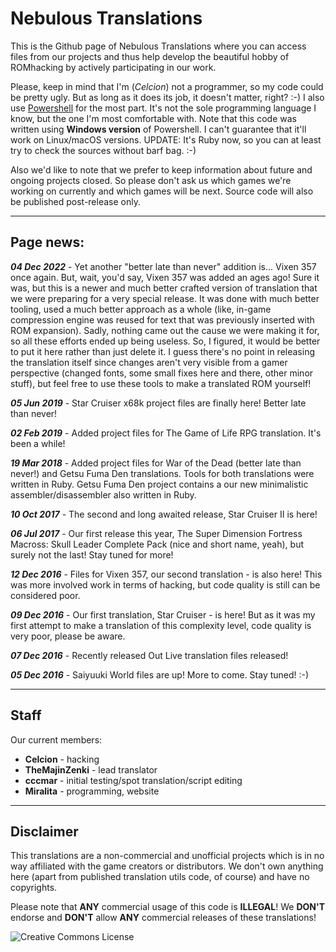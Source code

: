 # Nebulous Translations

This is the Github page of Nebulous Translations where you can access files from our projects and thus help develop the beautiful hobby of ROMhacking by actively participating in our work.

Please, keep in mind that I'm (<i>Celcion</i>) not a programmer, so my code could be pretty ugly. But as long as it does its job, it doesn't matter, right? :-)
I also use <a href="https://github.com/PowerShell/PowerShell">Powershell</a> for the most part. It's not the sole programming language I know, but the one I'm most comfortable with. Note that this code was written using <b>Windows version</b> of Powershell. I can't guarantee that it'll work on Linux/macOS versions. UPDATE: It's Ruby now, so you can at least try to check the sources without barf bag. :-)

Also we'd like to note that we prefer to keep information about future and ongoing projects closed. So please don't ask us which games we're working on currently and which games will be next. Source code will also be published post-release only. 

<hr>

<h2>Page news:</h2>

<b><i>04 Dec 2022</i></b> - Yet another "better late than never" addition is... Vixen 357 once again. But, wait, you'd say, Vixen 357 was added an ages ago! Sure it was, but this is a newer and much better crafted version of translation that we were preparing for a very special release. It was done with much better tooling, used a much better approach as a whole (like, in-game compression engine was reused for text that was previously inserted with ROM expansion). Sadly, nothing came out the cause we were making it for, so all these efforts ended up being useless. So, I figured, it would be better to put it here rather than just delete it. I guess there's no point in releasing the translation itself since changes aren't very visible from a gamer perspective (changed fonts, some small fixes here and there, other minor stuff), but feel free to use these tools to make a translated ROM yourself!

<b><i>05 Jun 2019</i></b> - Star Cruiser x68k project files are finally here! Better late than never!

<b><i>02 Feb 2019</i></b> - Added project files for The Game of Life RPG translation. It's been a while!

<b><i>19 Mar 2018</i></b> - Added project files for War of the Dead (better late than never!) and Getsu Fuma Den translations. Tools for both translations were written in Ruby. Getsu Fuma Den project contains a our new minimalistic assembler/disassembler also written in Ruby.

<b><i>10 Oct 2017</i></b> - The second and long awaited release, Star Cruiser II is here!

<b><i>06 Jul 2017</i></b> - Our first release this year, The Super Dimension Fortress Macross: Skull Leader Complete Pack (nice and short name, yeah), but surely not the last! Stay tuned for more!

<b><i>12 Dec 2016</i></b> - Files for Vixen 357, our second translation - is also here! This was more involved work in terms of hacking, but code quality is still can be considered poor.

<b><i>09 Dec 2016</i></b> - Our first translation, Star Cruiser - is here! But as it was my first attempt to make a translation of this complexity level, code quality is very poor, please be aware.

<b><i>07 Dec 2016</i></b> - Recently released Out Live translation files released!

<b><i>05 Dec 2016</i></b> - Saiyuuki World files are up! More to come. Stay tuned! :-)

<hr>

<h2>Staff</h2>

Our current members:

<ul>
<li><b>Celcion</b> - hacking</li>
<li><b>TheMajinZenki</b> - lead translator</li>
<li><b>cccmar</b> - initial testing/spot translation/script editing</li>
<li><b>Miralita</b> - programming, website</li>
</ul>

<hr>

<h2>Disclaimer</h2>

This translations are a non-commercial and unofficial projects which is in no way affiliated with the game creators or distributors. We don't own anything here (apart from published translation utils code, of course) and have no copyrights.

Please note that <b>ANY</b> commercial usage of this code is <b>ILLEGAL</b>! We <b>DON'T</b> endorse and <b>DON'T</b> allow <b>ANY</b> commercial releases of these translations!

<img alt="Creative Commons License" style="border-width:0" src="https://i.creativecommons.org/l/by-nc-sa/4.0/88x31.png" />
